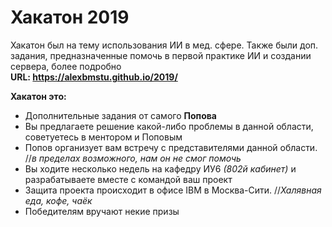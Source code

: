 # Хакатон 2019
Хакатон был на тему использования ИИ в мед. сфере.
Также были доп. задания, предназначенные помочь в первой практике ИИ и создании сервера, более подробно\
**URL: https://alexbmstu.github.io/2019/**

**Хакатон это:** 
* Дополнительные задания от самого **Попова**
* Вы предлагаете решение какой-либо проблемы в данной области, советуетесь в ментором и Поповым
* Попов организует вам встречу с представителями данной области.   //*в пределах возможного, нам он не смог помочь*
* Вы ходите несколько недель на кафедру ИУ6 *(802й кабинет)* и разрабатываете вместе с командой ваш проект
* Защита проекта происходит в офисе IBM в Москва-Сити.             //*Халявная еда, кофе, чаёк*
* Победителям вручают некие призы 

